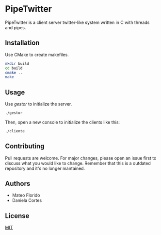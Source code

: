 # PipeTwitter

PipeTwitter is a client server twitter-like system written in C with threads and pipes.

## Installation

Use CMake to create makefiles.

```bash
mkdir build
cd build
cmake ..
make
```

## Usage

Use *gestor* to initialize the server.
```bash
./gestor
```
Then, open a new console to initialize the clients like this:

```bash
./cliente
```

## Contributing
Pull requests are welcome. For major changes, please open an issue first to discuss what you would like to change.
Remember that this is a outdated repository and it's no longer mantained.

## Authors
- Mateo Florido
- Daniela Cortes

## License
[MIT](https://choosealicense.com/licenses/mit/)